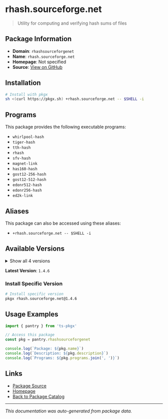 # rhash.sourceforge.net

> Utility for computing and verifying hash sums of files

## Package Information

- **Domain**: `rhashsourceforgenet`
- **Name**: `rhash.sourceforge.net`
- **Homepage**: Not specified
- **Source**: [View on GitHub](https://github.com/pkgxdev/pantry/tree/main/projects/rhash.sourceforge.net/package.yml)

## Installation

```bash
# Install with pkgx
sh <(curl https://pkgx.sh) +rhash.sourceforge.net -- $SHELL -i
```

## Programs

This package provides the following executable programs:

- `whirlpool-hash`
- `tiger-hash`
- `tth-hash`
- `rhash`
- `sfv-hash`
- `magnet-link`
- `has160-hash`
- `gost12-256-hash`
- `gost12-512-hash`
- `edonr512-hash`
- `edonr256-hash`
- `ed2k-link`

## Aliases

This package can also be accessed using these aliases:

- `+rhash.sourceforge.net -- $SHELL -i`

## Available Versions

<details>
<summary>Show all 4 versions</summary>

- `1.4.6`, `1.4.5`, `1.4.4`, `1.4.3`

</details>

**Latest Version**: `1.4.6`

### Install Specific Version

```bash
# Install specific version
pkgx rhash.sourceforge.net@1.4.6
```

## Usage Examples

```typescript
import { pantry } from 'ts-pkgx'

// Access this package
const pkg = pantry.rhashsourceforgenet

console.log(`Package: ${pkg.name}`)
console.log(`Description: ${pkg.description}`)
console.log(`Programs: ${pkg.programs.join(', ')}`)
```

## Links

- [Package Source](https://github.com/pkgxdev/pantry/tree/main/projects/rhash.sourceforge.net/package.yml)
- [Homepage](#)
- [Back to Package Catalog](../package-catalog.md)

---

*This documentation was auto-generated from package data.*
